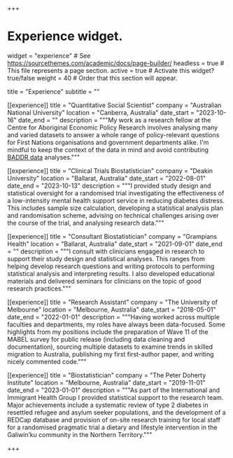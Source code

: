 +++
# Experience widget.
widget = "experience"  # See https://sourcethemes.com/academic/docs/page-builder/
headless = true  # This file represents a page section.
active = true  # Activate this widget? true/false
weight = 40  # Order that this section will appear.

title = "Experience"
subtitle = ""

[[experience]]
  title = "Quantitative Social Scientist"
  company = "Australian National University"
  location = "Canberra, Australia"
  date_start = "2023-10-16"
  date_end = ""
  description = """My work as a research fellow at the Centre for Aboriginal Economic Policy Research involves analysing many and varied datasets to answer a whole range of policy-relevant questions for First Nations organisations and government departments alike. I'm mindful to keep the context of the data in mind and avoid contributing [BADDR data](https://www.researchgate.net/publication/344961693_Indigenous_Data_Sovereignty_in_the_Era_of_Big_Data_and_Open_Data) analyses."""
  
[[experience]]
  title = "Clinical Trials Biostatistician"
  company = "Deakin University"
  location = "Ballarat, Australia"
  date_start = "2022-08-01"
  date_end = "2023-10-13"
  description = """I provided study design and statistical oversight for a randomised trial investigating the effectiveness of a low-intensity mental health support service in reducing diabetes distress. This includes sample size calculation, developing a statistical analysis plan and randomisation scheme, advising on technical challenges arising over the course of the trial, and analysing research data."""

[[experience]]
  title = "Consultant Biostatistician"
  company = "Grampians Health"
  location = "Ballarat, Australia"
  date_start = "2021-09-01"
  date_end = ""
  description = """I consult with clinicians engaged in research to support their study design and statistical analyses. This ranges from helping develop research questions and writing protocols to performing statistical analysis and interpreting results. I also developed educational materials and delivered seminars for clinicians on the topic of good research practices."""

[[experience]]
  title = "Research Assistant"
  company = "The University of Melbourne"
  location = "Melbourne, Australia"
  date_start = "2018-05-01"
  date_end = "2022-01-01"
  description = """Having worked across multiple faculties and departments, my roles have always been data-focused. Some highlights from my positions include the preparation of Wave 11 of the MABEL survey for public release (including data cleaning and documentation), sourcing multiple datasets to examine trends in skilled migration to Australia, publishing my first first-author paper, and writing nicely commented code."""

[[experience]]
  title = "Biostatistician"
  company = "The Peter Doherty Institute"
  location = "Melbourne, Australia"
  date_start = "2019-11-01"
  date_end = "2023-01-01"
  description = """As part of the International and Immigrant Health Group I provided statistical support to the research team. Major achievements include a systematic review of type 2 diabetes in resettled refugee and asylum seeker populations, and the development of a REDCap database and provision of on-site research training for local staff for a randomised pragmatic trial a dietary and lifestyle intervention in the Galiwin’ku community in the Northern Territory."""

+++
